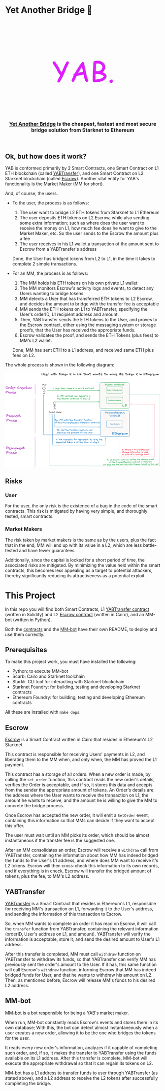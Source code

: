 # Yet Another Bridge 🍭


<div align="center">
  <br />
  <br />
  <a href="https://yetanotherswap.com/bridge"><img alt="YAB" src="assets/YAB-header.jpg" width=600></a></a>
  <br />
  <h3><a href="https://yetanotherswap.com/bridge">Yet Another Bridge</a> is the cheapest, fastest and most secure bridge solution from Starknet to Ethereum</h3>
  <br />
</div>

## Ok, but how does it work?

YAB is conformed primarily by 2 Smart Contracts, one Smart Contract on L1 ETH blockchain 
(called [YABTransfer](contracts/solidity/src/YABTransfer.sol)), and one Smart Contract on L2 Starknet blockchain 
(called [Escrow](contracts/cairo/src/escrow.cairo)). Another vital entity for YAB's functionality is the Market Maker
(MM for short).

And, of course, the users.

- To the user, the process is as follows:

    1. The user want to bridge L2 ETH tokens from Starknet to L1 Ethereum
    2. The user deposits ETH tokens on L2 Escrow, while also sending some extra 
  information; such as where does the user want to receive the money on L1, how much 
  fee does he want to give to the Market Maker, etc. So the user sends to the Escrow 
  the amount plus a fee
    3. The user receives in his L1 wallet a transaction of the amount sent to Escrow 
  from a YABTransfer's address

    Done, the User has bridged tokens from L2 to L1, in the time it takes to complete 
    2 simple transactions.

- For an MM, the process is as follows:

    1. The MM holds his ETH tokens on his own private L1 wallet
    2. The MM monitors Escrow's activity logs and events, to detect any Users wanting 
  to bridge tokens
    3. MM detects a User that has transferred ETH tokens to L2 Escrow, and decides 
  the amount to bridge with the transfer fee is acceptable
    4. MM sends the ETH tokens on L1 to YABTransfer, specifying the User's orderID, 
  L1 recipient address and amount.
    5. Then, YABTransfer sends the ETH tokens to the User, and proves to the Escrow 
  contract, either using the messaging system or storage proofs, that the User has 
  received the appropriate funds.
    6. Escrow validates the proof, and sends the ETH Tokens (plus fees) to MM's 
  L2 wallet.

  Done, MM has sent ETH to a L1 address, and received same ETH plus fees on L2.

The whole process is shown in the following diagram:

![YAB-diagram](assets/YAB-diagram.png)

## Risks

### User

For the user, the only risk is the existence of a bug in the code of the smart contracts.
This risk is mitigated by having very simple, and thoroughly tested, smart contracts.

### Market Makers

The risk taken by market makers is the same as by the users, plus the fact that in the
end, MM will end up with its value in a L2; which are less battle-tested and have fewer
guarantees.

Additionally, since the capital is locked for a short period of time, the associated 
risks are mitigated. By minimizing the value held within the smart contracts, this 
becomes less appealing as a target to potential attackers, thereby significantly 
reducing its attractiveness as a potential exploit.

# This Project

In this repo you will find both Smart Contracts, L1 [YABTransfer contract](contracts/solidity/src/YABTransfer.sol) 
(written in Solidity) and L2 [Escrow contract](contracts/cairo/src/escrow.cairo) (written in Cairo), and an MM-bot 
(written in Python).

Both the [contracts](contracts/README.md) and the [MM-bot](mm-bot/README.md) have their own README, to deploy and 
use them correctly.

## Prerequisites

To make this project work, you must have installed the following:

- Python: to execute MM-bot
- Scarb: Cairo and Starknet toolchain
- Starkli: CLI tool for interacting with Starknet blockchain
- Starknet Foundry: for building, testing and developing Starknet contracts
- Ethereum Foundry: for building, testing and developing Ethereum contracts

All these are installed with `make deps`.

## Escrow

[Escrow](contracts/cairo/src/escrow.cairo) is a Smart Contract written in Cairo that resides in Ethereum's L2 Starknet.

This contract is responsible for receiving Users' payments in L2, and liberating them 
to the MM when, and only when, the MM has proved the L1 payment.

This contract has a storage of all orders. When a new order is made, by calling the 
`set_order` function, this contract reads the new order's details, verifies the Order 
is acceptable, and if so, it stores this data and accepts from the sender the 
appropriate amount of tokens. An Order's details are: the address where the User wants 
to receive the transaction on L1, the amount he wants to receive, and the amount he is 
willing to give the MM to concrete the bridge process.

Once Escrow has accepted the new order, it will emit a `SetOrder` event, containing 
this information so that MMs can decide if they want to accept this offer.

The user must wait until an MM picks its order, which should be almost instantaneous 
if the transfer fee is the suggested one.

After an MM consolidates an order, Escrow will receive a `withdraw` call from 
YABTransfer, containing the information about how MM has indeed bridged the funds 
to the User's L1 address, and where does MM want to receive it's L2 tokens. Escrow 
will then cross-check this information to its own records, and if everything is in 
check, Escrow will transfer the bridged amount of tokens, plus the fee, to MM's L2 
address.

## YABTransfer

[YABTransfer](contracts/solidity/src/YABTransfer.sol) is a Smart Contract that resides in Ethereum's L1, responsible for 
receiving MM's transaction on L1, forwarding it to the User's address, and sending 
the information of this transaction to Escrow.

So, when MM wants to complete an order it has read on Escrow, it will call the 
`transfer` function from YABTransfer, containing the relevant information 
(orderID, User's address on L1, and amount). YABTransfer will verify the information 
is acceptable, store it, and send the desired amount to User's L1 address.

After this transfer is completed, MM must call `withdraw` function on YABTransfer to 
withdraw its funds, so that YABTransfer can verify MM has previously sent the order's 
amount to the User. If it has, this same function will call Escrow's `withdraw` 
function, informing Escrow that MM has indeed bridged funds for User, and that he 
wants to withdraw his amount on L2. Then, as mentioned before, Escrow will release 
MM's funds to his desired L2 address.

## MM-bot

[MM-bot](mm-bot/src/main.py) is a bot responsible for being a YAB's market maker.

When run, MM-bot constantly reads Escrow's events and stores them in its own database; 
With this, the bot can detect almost instantaneously when a user creates a new order, 
allowing it to be the one who bridges the tokens for the user.

It reads every new order's information, analyzes if it capable of completing such 
order, and, if so, it makes the transfer to YABTransfer using the funds available 
on its L1 address. After this transfer is complete, MM-bot will execute the appropriate 
withdrawal so that it can regain its tokens on L2.

MM-bot has a L1 address to transfer funds to user through YABTransfer (as stated above), 
and a L2 address to receive the L2 tokens after successfully completing the bridge.
